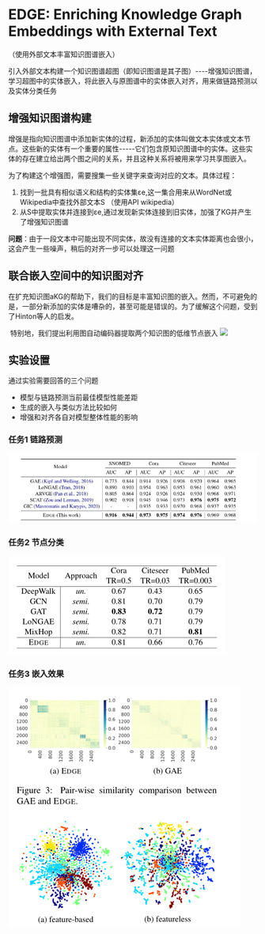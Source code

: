 # EDGE: Enriching Knowledge Graph Embeddings with External Text

（使用外部文本丰富知识图谱嵌入）

引入外部文本构建一个知识图谱超图（即知识图谱是其子图）----增强知识图谱，学习超图中的实体嵌入，将此嵌入与原图谱中的实体嵌入对齐，用来做链路预测以及实体分类任务

## 增强知识图谱构建

​     	增强是指向知识图谱中添加新实体的过程，新添加的实体叫做文本实体或文本节点。这些新的实体有一个重要的属性-----它们包含原知识图谱中的实体。这些实体的存在建立给出两个图之间的关系，并且这种关系将被用来学习共享图嵌入。

​        为了构建这个增强图，需要搜集一些关键字来查询对应的文本。具体过程：

1. 找到一批具有相似语义和结构的实体集εe,这一集合用来从WordNet或Wikipedia中查找外部文本S （使用API wikipedia）
2. 从S中提取实体并连接到εe,通过发现新实体连接到旧实体，加强了KG并产生了增强知识图谱

**问题**：由于一段文本中可能出现不同实体，故没有连接的文本实体距离也会很小，这会产生一些噪声，稍后的对齐一步可以处理这一问题

## 联合嵌入空间中的知识图对齐
​       在扩充知识图aKG的帮助下，我们的目标是丰富知识图的嵌入。然而，不可避免的是，一部分新添加的实体是嘈杂的，甚至可能是错误的。为了缓解这个问题，受到了Hinton等人的启发。

​         特别地，我们提出利用图自动编码器提取两个知识图的低维节点嵌入
<img src='https://github.com/modiman/modiman.github.io/blob/gh-pages/docs/pictures\imgs\image-20211115175943950.png'/>

## 实验设置

通过实验需要回答的三个问题

* 模型与链路预测当前最佳模型性能差距
* 生成的嵌入与类似方法比较如何
* 增强和对齐各自对模型整体性能的影响

### 任务1 链路预测
<img src='.\imgs\image-20211115180514574.png'/>

### 任务2 节点分类
<img src='.\imgs\image-20211115180642725.png'/>

### 任务3 嵌入效果
<img src='.\imgs\image-20211115180757214.png'/>

